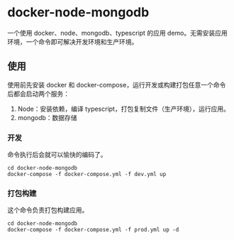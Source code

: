 # docker-node-mongodb

一个使用 docker、node、mongodb、typescript 的应用 demo。无需安装应用环境，一个命令即可解决开发环境和生产环境。

## 使用

使用前先安装 docker 和 docker-compose，运行开发或构建打包任意一个命令后都会启动两个服务：

1. Node：安装依赖，编译 typescript，打包复制文件（生产环境），运行应用。
2. mongodb：数据存储

### 开发

命令执行后会就可以愉快的编码了。

```
cd docker-node-mongodb
docker-compose -f docker-compose.yml -f dev.yml up
```

### 打包构建

这个命令负责打包构建应用。

```
cd docker-node-mongodb
docker-compose -f docker-compose.yml -f prod.yml up -d
```